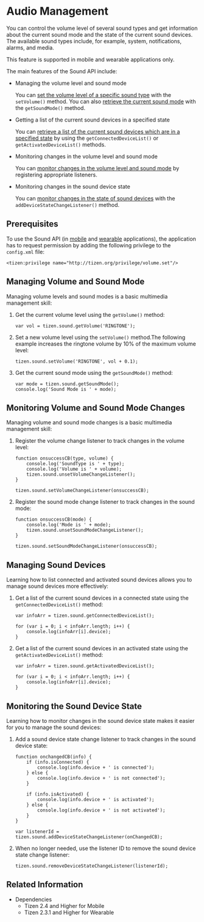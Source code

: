 # Audio Management

You can control the volume level of several sound types and get information about the current sound mode and the state of the current sound devices. The available sound types include, for example, system, notifications, alarms, and media.

This feature is supported in mobile and wearable applications only.

The main features of the Sound API include:

- Managing the volume level and sound mode

  You can [set the volume level of a specific sound type](#managing-volume-and-sound-mode) with the `setVolume()` method. You can also [retrieve the current sound mode](#managing-volume-and-sound-mode) with the `getSoundMode()` method.

- Getting a list of the current sound devices in a specified state

  You can [retrieve a list of the current sound devices which are in a specified state](#managing-sound-devices) by using the `getConnectedDeviceList()` or `getActivatedDeviceList()` methods.

- Monitoring changes in the volume level and sound mode

  You can [monitor changes in the volume level and sound mode](#monitoring-volume-and-sound-mode-changes) by registering appropriate listeners.

- Monitoring changes in the sound device state

  You can [monitor changes in the state of sound devices](#monitoring-the-sound-device-state) with the `addDeviceStateChangeListener()` method.

## Prerequisites

To use the Sound API (in [mobile](../../api/latest/device_api/mobile/tizen/sound.html) and [wearable](../../api/latest/device_api/wearable/tizen/sound.html) applications), the application has to request permission by adding the following privilege to the `config.xml` file:

```
<tizen:privilege name="http://tizen.org/privilege/volume.set"/>
```

## Managing Volume and Sound Mode

Managing volume levels and sound modes is a basic multimedia management skill:

1. Get the current volume level using the `getVolume()` method:

   ```
   var vol = tizen.sound.getVolume('RINGTONE');
   ```

2. Set a new volume level using the `setVolume()` method.The following example increases the ringtone volume by 10% of the maximum volume level:

   ```
   tizen.sound.setVolume('RINGTONE', vol + 0.1);
   ```

3. Get the current sound mode using the `getSoundMode()` method:

   ```
   var mode = tizen.sound.getSoundMode();
   console.log('Sound Mode is ' + mode);
   ```

## Monitoring Volume and Sound Mode Changes

Managing volume and sound mode changes is a basic multimedia management skill:

1. Register the volume change listener to track changes in the volume level:

   ```
   function onsuccessCB(type, volume) {
       console.log('SoundType is ' + type);
       console.log('Volume is ' + volume);
       tizen.sound.unsetVolumeChangeListener();
   }

   tizen.sound.setVolumeChangeListener(onsuccessCB);
   ```

2. Register the sound mode change listener to track changes in the sound mode:

   ```
   function onsuccessCB(mode) {
       console.log('Mode is ' + mode);
       tizen.sound.unsetSoundModeChangeListener();
   }

   tizen.sound.setSoundModeChangeListener(onsuccessCB);
   ```

## Managing Sound Devices

Learning how to list connected and activated sound devices allows you to manage sound devices more effectively:

1. Get a list of the current sound devices in a connected state using the `getConnectedDeviceList()` method:

   ```
   var infoArr = tizen.sound.getConnectedDeviceList();

   for (var i = 0; i < infoArr.length; i++) {
       console.log(infoArr[i].device);
   }
   ```

2. Get a list of the current sound devices in an activated state using the `getActivatedDeviceList()` method:

   ```
   var infoArr = tizen.sound.getActivatedDeviceList();

   for (var i = 0; i < infoArr.length; i++) {
       console.log(infoArr[i].device);
   }
   ```

## Monitoring the Sound Device State

Learning how to monitor changes in the sound device state makes it easier for you to manage the sound devices:

1. Add a sound device state change listener to track changes in the sound device state:

   ```
   function onchangedCB(info) {
       if (info.isConnected) {
           console.log(info.device + ' is connected');
       } else {
           console.log(info.device + ' is not connected');
       }

       if (info.isActivated) {
           console.log(info.device + ' is activated');
       } else {
           console.log(info.device + ' is not activated');
       }
   }

   var listenerId = tizen.sound.addDeviceStateChangeListener(onChangedCB);
   ```

2. When no longer needed, use the listener ID to remove the sound device state change listener:

   ```
   tizen.sound.removeDeviceStateChangeListener(listenerId);
   ```

## Related Information
* Dependencies
  - Tizen 2.4 and Higher for Mobile
  - Tizen 2.3.1 and Higher for Wearable
